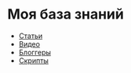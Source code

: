 # Моя база знаний
* [Статьи](/Articles.md)
* [Видео](/Videos.md)
* [Блоггеры](/Bloggers.md)
* [Скрипты](/Scripts.md)

